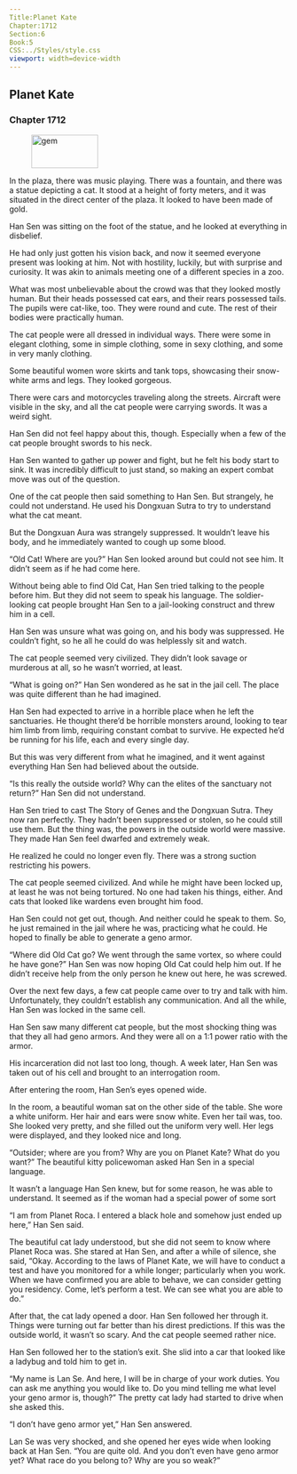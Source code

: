 ```yaml
---
Title:Planet Kate 
Chapter:1712 
Section:6 
Book:5 
CSS:../Styles/style.css 
viewport: width=device-width
---
```

  
## Planet Kate
### Chapter 1712
  
<figure>
	<img src="../Images/gem.gif" alt="gem" id="gem" width="120" height="60" />
</figure>
  

  
In the plaza, there was music playing. There was a fountain, and there was a statue depicting a cat. It stood at a height of forty meters, and it was situated in the direct center of the plaza. It looked to have been made of gold.

Han Sen was sitting on the foot of the statue, and he looked at everything in disbelief.

He had only just gotten his vision back, and now it seemed everyone present was looking at him. Not with hostility, luckily, but with surprise and curiosity. It was akin to animals meeting one of a different species in a zoo.

What was most unbelievable about the crowd was that they looked mostly human. But their heads possessed cat ears, and their rears possessed tails. The pupils were cat-like, too. They were round and cute. The rest of their bodies were practically human.

The cat people were all dressed in individual ways. There were some in elegant clothing, some in simple clothing, some in sexy clothing, and some in very manly clothing.

Some beautiful women wore skirts and tank tops, showcasing their snow-white arms and legs. They looked gorgeous.

There were cars and motorcycles traveling along the streets. Aircraft were visible in the sky, and all the cat people were carrying swords. It was a weird sight.

Han Sen did not feel happy about this, though. Especially when a few of the cat people brought swords to his neck.

Han Sen wanted to gather up power and fight, but he felt his body start to sink. It was incredibly difficult to just stand, so making an expert combat move was out of the question.

One of the cat people then said something to Han Sen. But strangely, he could not understand. He used his Dongxuan Sutra to try to understand what the cat meant.

But the Dongxuan Aura was strangely suppressed. It wouldn’t leave his body, and he immediately wanted to cough up some blood.

“Old Cat! Where are you?” Han Sen looked around but could not see him. It didn’t seem as if he had come here.

Without being able to find Old Cat, Han Sen tried talking to the people before him. But they did not seem to speak his language. The soldier-looking cat people brought Han Sen to a jail-looking construct and threw him in a cell.

Han Sen was unsure what was going on, and his body was suppressed. He couldn’t fight, so he all he could do was helplessly sit and watch.

The cat people seemed very civilized. They didn’t look savage or murderous at all, so he wasn’t worried, at least.

“What is going on?” Han Sen wondered as he sat in the jail cell. The place was quite different than he had imagined.

Han Sen had expected to arrive in a horrible place when he left the sanctuaries. He thought there’d be horrible monsters around, looking to tear him limb from limb, requiring constant combat to survive. He expected he’d be running for his life, each and every single day.

But this was very different from what he imagined, and it went against everything Han Sen had believed about the outside.

“Is this really the outside world? Why can the elites of the sanctuary not return?” Han Sen did not understand.

Han Sen tried to cast The Story of Genes and the Dongxuan Sutra. They now ran perfectly. They hadn’t been suppressed or stolen, so he could still use them. But the thing was, the powers in the outside world were massive. They made Han Sen feel dwarfed and extremely weak.

He realized he could no longer even fly. There was a strong suction restricting his powers.

The cat people seemed civilized. And while he might have been locked up, at least he was not being tortured. No one had taken his things, either. And cats that looked like wardens even brought him food.

Han Sen could not get out, though. And neither could he speak to them. So, he just remained in the jail where he was, practicing what he could. He hoped to finally be able to generate a geno armor.

“Where did Old Cat go? We went through the same vortex, so where could he have gone?” Han Sen was now hoping Old Cat could help him out. If he didn’t receive help from the only person he knew out here, he was screwed.

Over the next few days, a few cat people came over to try and talk with him. Unfortunately, they couldn’t establish any communication. And all the while, Han Sen was locked in the same cell.

Han Sen saw many different cat people, but the most shocking thing was that they all had geno armors. And they were all on a 1:1 power ratio with the armor.

His incarceration did not last too long, though. A week later, Han Sen was taken out of his cell and brought to an interrogation room.

After entering the room, Han Sen’s eyes opened wide.

In the room, a beautiful woman sat on the other side of the table. She wore a white uniform. Her hair and ears were snow white. Even her tail was, too. She looked very pretty, and she filled out the uniform very well. Her legs were displayed, and they looked nice and long.

“Outsider; where are you from? Why are you on Planet Kate? What do you want?” The beautiful kitty policewoman asked Han Sen in a special language.

It wasn’t a language Han Sen knew, but for some reason, he was able to understand. It seemed as if the woman had a special power of some sort

“I am from Planet Roca. I entered a black hole and somehow just ended up here,” Han Sen said.

The beautiful cat lady understood, but she did not seem to know where Planet Roca was. She stared at Han Sen, and after a while of silence, she said, “Okay. According to the laws of Planet Kate, we will have to conduct a test and have you monitored for a while longer; particularly when you work. When we have confirmed you are able to behave, we can consider getting you residency. Come, let’s perform a test. We can see what you are able to do.”

After that, the cat lady opened a door. Han Sen followed her through it. Things were turning out far better than his direst predictions. If this was the outside world, it wasn’t so scary. And the cat people seemed rather nice.

Han Sen followed her to the station’s exit. She slid into a car that looked like a ladybug and told him to get in.

“My name is Lan Se. And here, I will be in charge of your work duties. You can ask me anything you would like to. Do you mind telling me what level your geno armor is, though?” The pretty cat lady had started to drive when she asked this.

“I don’t have geno armor yet,” Han Sen answered.

Lan Se was very shocked, and she opened her eyes wide when looking back at Han Sen. “You are quite old. And you don’t even have geno armor yet? What race do you belong to? Why are you so weak?”